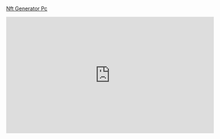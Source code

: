 <a href="https://opensea.io/assets/matic/0xcc5d26c1f69a858d89fc4245f78c9ab7c4ffdf61/11/" target="_blank">Nft Generator Pc</a>
<iframe width="560" height="315" src="https://opensea.io/assets/matic/0xcc5d26c1f69a858d89fc4245f78c9ab7c4ffdf61/11/" title="Nft Generator Pc" frameborder="0" allow="accelerometer; autoplay; clipboard-write; encrypted-media; gyroscope; picture-in-picture; web-share" referrerpolicy="strict-origin-when-cross-origin" allowfullscreen></iframe>
